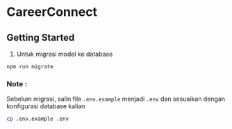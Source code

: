 # CareerConnect

## Getting Started
1. Untuk migrasi model ke database
```
npm run migrate
```
### Note :
Sebelum migrasi, salin file `.env.example` menjadi `.env` dan sesuaikan dengan konfigurasi database kalian
```bash
cp .env.example .env
```
